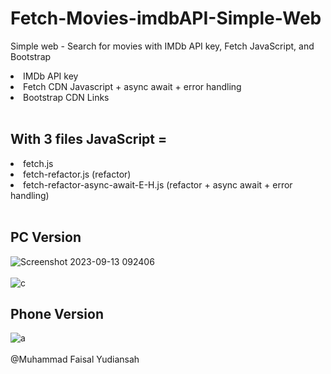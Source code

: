 # Fetch-Movies-imdbAPI-Simple-Web
Simple web - Search for movies with IMDb API key, Fetch JavaScript, and Bootstrap
<li>IMDb API key</li>
<li>Fetch CDN Javascript + async await + error handling </li>
<li>Bootstrap CDN Links</li>
<br>

## With 3 files JavaScript =
<li>fetch.js</li>
<li>fetch-refactor.js (refactor)</li>
<li>fetch-refactor-async-await-E-H.js (refactor + async await + error handling)</li>
<br>

## PC Version
![Screenshot 2023-09-13 092406](https://github.com/faisalyudiansah/Jquery-Movies-imdbAPI-Simple-Web/assets/142356615/c13990a1-efc1-40e7-bd5e-e0f074c239a9)
<br>
<br>
![c](https://github.com/faisalyudiansah/Jquery-Movies-imdbAPI-Simple-Web/assets/142356615/5ce1e308-8f5d-4a89-b82a-8d8161df97ba)
<br>
## Phone Version
![a](https://github.com/faisalyudiansah/Jquery-Movies-imdbAPI-Simple-Web/assets/142356615/dfa10446-9268-4414-8278-852da85d573f)
<br>
<br>
@Muhammad Faisal Yudiansah
